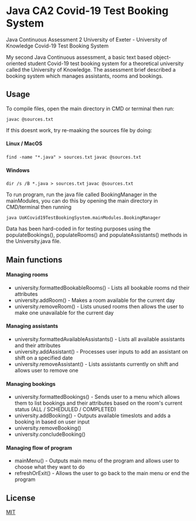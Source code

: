 # Java CA2 Covid-19 Test Booking System 
Java Continuous Assessment 2 University of Exeter - University of Knowledge Covid-19 Test Booking System

My second Java Continuous assessment, a basic text based object-oriented student Covid-19 test booking system for a
theoretical university called the University of Knowledge. The assessment brief described a booking system which manages
assistants, rooms and bookings.

## Usage

To compile files, open the main directory in CMD or terminal then run: 

`javac @sources.txt`

If this doesnt work, try re-maaking the sources file by doing:

#### Linux / MacOS
`find -name "*.java" > sources.txt`
`javac @sources.txt`
#### Windows
`dir /s /B *.java > sources.txt`
`javac @sources.txt`

To run program, run the java file called BookingManager in the mainModules, you can do this by opening the main 
directory in CMD/terminal then running

`java UoKCovid19TestBookingSystem.mainModules.BookingManager`

Data has been hard-coded in for testing purposes using the populateBookings(), populateRooms() and populateAssistants() 
methods in the University.java file.

## Main functions

#### Managing rooms
- university.formattedBookableRooms() - Lists all bookable rooms nd their attributes
- university.addRoom() - Makes a room available for the current day
- university.removeRoom() - Lists unused rooms then allows the user to make one unavailable for the current day
#### Managing assistants
- university.formattedAvailableAssistants() - Lists all available assistants and their attributes
- university.addAssistant() - Processes user inputs to add an assistant on shift on a specified date
- university.removeAssistant() - Lists assistants currently on shift and allows user to remove one
#### Managing bookings
- university.formattedBookings() - Sends user to a menu which allows them to list bookings and their attributes based on
  the room's current status (ALL / SCHEDULED / COMPLETED)
- university.addBooking() - Outputs available timeslots and adds a booking in based on user input
- university.removeBooking()
- university.concludeBooking()
#### Managing flow of program
- mainMenu() - Outputs main menu of the program and allows user to choose what they want to do
- refreshOrExit() - Allows the user to go back to the main menu or end the program

## License
[MIT](https://choosealicense.com/licenses/mit/)
